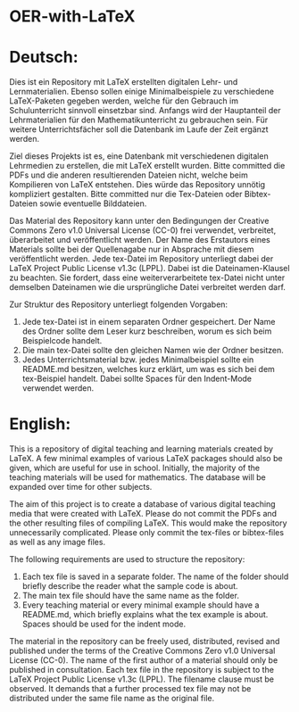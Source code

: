 # OER-with-LaTeX

# Deutsch:

Dies ist ein Repository mit LaTeX erstellten digitalen Lehr- und Lernmaterialien. Ebenso sollen einige Minimalbeispiele zu verschiedene LaTeX-Paketen gegeben werden, welche für den Gebrauch im Schulunterricht sinnvoll einsetzbar sind. Anfangs wird der Hauptanteil der Lehrmaterialien für den Mathematikunterricht zu gebrauchen sein. Für weitere Unterrichtsfächer soll die Datenbank im Laufe der Zeit ergänzt werden.

Ziel dieses Projekts ist es, eine Datenbank mit verschiedenen digitalen Lehrmedien zu erstellen, die mit LaTeX erstellt wurden.
Bitte committed die PDFs und die anderen resultierenden Dateien nicht, welche beim Kompilieren von LaTeX entstehen. Dies würde das Repository unnötig kompliziert gestalten. Bitte committed nur die Tex-Dateien oder Bibtex-Dateien sowie eventuelle Bilddateien.

Das Material des Repository kann unter den Bedingungen der Creative Commons Zero v1.0 Universal License (CC-0) frei verwendet, verbreitet, überarbeitet und veröffentlicht werden. Der Name des Erstautors eines Materials sollte bei der Quellenagabe nur in Absprache mit diesem veröffentlicht werden. Jede tex-Datei im Repository unterliegt dabei der LaTeX Project Public License v1.3c (LPPL). Dabei ist die Dateinamen-Klausel zu beachten. Sie fordert, dass eine weiterverarbeitete tex-Datei nicht unter demselben Dateinamen wie die ursprüngliche Datei verbreitet werden darf.

Zur Struktur des Repository unterliegt folgenden Vorgaben:
1. Jede tex-Datei ist in einem separaten Ordner gespeichert. Der Name des Ordner sollte dem Leser kurz beschreiben, worum es sich beim Beispielcode handelt.
2. Die main tex-Datei sollte den gleichen Namen wie der Ordner besitzen.
3. Jedes Unterrichtsmaterial bzw. jedes Minimalbeispiel sollte ein README.md besitzen, welches kurz erklärt, um was es sich bei dem tex-Beispiel handelt. Dabei sollte Spaces für den Indent-Mode verwendet werden.




# English:

This is a repository of digital teaching and learning materials created by LaTeX. A few minimal examples of various LaTeX packages should also be given, which are useful for use in school. Initially, the majority of the teaching materials will be used for mathematics. The database will be expanded over time for other subjects.

The aim of this project is to create a database of various digital teaching media that were created with LaTeX.
Please do not commit the PDFs and the other resulting files of compiling LaTeX. This would make the repository unnecessarily complicated.
Please only commit the tex-files or bibtex-files as well as any image files.

The following requirements are used to structure the repository:
1. Each tex file is saved in a separate folder. The name of the folder should briefly describe the reader what the sample code is about.
2. The main tex file should have the same name as the folder.
3. Every teaching material or every minimal example should have a README.md, which briefly explains what the tex example is about. Spaces should be used for the indent mode.

The material in the repository can be freely used, distributed, revised and published under the terms of the Creative Commons Zero v1.0 Universal License (CC-0). The name of the first author of a material should only be published in consultation. Each tex file in the repository is subject to the LaTeX Project Public License v1.3c (LPPL). The filename clause must be observed. It demands that a further processed tex file may not be distributed under the same file name as the original file.
